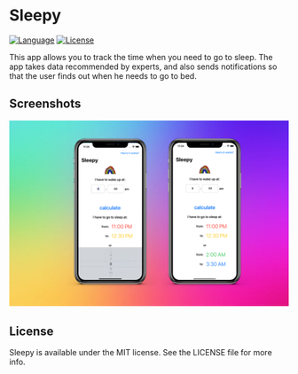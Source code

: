 # Sleepy

[![Language](https://img.shields.io/badge/Swift-5-orange.svg?style=flat)](https://swift.org)
[![License](https://img.shields.io/github/license/romarakhlin/Sleepy)](https://github.com/romarakhlin/Sleepy/blob/master/LICENSE)

This app allows you to track the time when you need to go to sleep. The app takes data recommended by experts, and also sends notifications so that the user finds out when he needs to go to bed.

## Screenshots

![image](./img.jpg)

## License

Sleepy is available under the MIT license. See the LICENSE file for more info.

